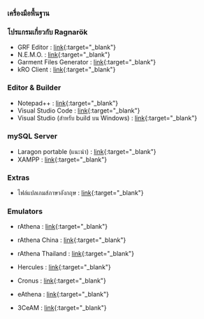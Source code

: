 ### เครื่องมือพื้นฐาน
### โปรแกรมเกี่ยวกับ Ragnarök

* GRF Editor : [link](https://rathena.org/board/files/file/2766-grf-editor/){:target="_blank"}
* N.E.M.O. : [link](https://gitlab.com/4144/Nemo/){:target="_blank"}
* Garment Files Generator : [link](https://github.com/X-EcutiOnner/Garment_Files_Generator){:target="_blank"}
* kRO Client : [link](http://nemo.herc.ws/downloads/){:target="_blank"}

### Editor & Builder

* Notepad++  : [link](https://notepad-plus-plus.org/downloads/){:target="_blank"}
* Visual Studio Code : [link](https://code.visualstudio.com/){:target="_blank"}
* Visual Studio (สำหรับ build บน Windows)  : [link](https://visualstudio.microsoft.com/){:target="_blank"}

### mySQL Server

* Laragon portable (แนะนำ)  : [link](https://laragon.org/download/){:target="_blank"}
* XAMPP : [link](https://www.apachefriends.org/index.html){:target="_blank"}

### Extras

* ไฟล์แปลเกมส์ภาษาอังกฤษ : [link](https://github.com/llchrisll/ROenglishRE){:target="_blank"}

### Emulators

* rAthena : [link](https://github.com/rathena/rathena){:target="_blank"}
* rAthena China : [link](https://github.com/rAthenaCN/rAthenaCN){:target="_blank"}
* rAthena Thailand : [link](https://github.com/rAthena-Thailand/rathena){:target="_blank"}


* Hercules : [link](https://github.com/HerculesWS/Hercules){:target="_blank"}
* Cronus : [link](https://github.com/Cronus-Emulator/Cronus){:target="_blank"}


* eAthena : [link](https://github.com/eathena/eathena){:target="_blank"}
* 3CeAM : [link](https://github.com/3CeAM/3CeAM){:target="_blank"}
